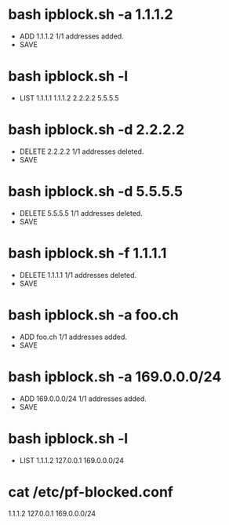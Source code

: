 # bash ipblock.sh -a 1.1.1.2
 * ADD 1.1.1.2
1/1 addresses added.
 * SAVE


# bash ipblock.sh -l
 * LIST
   1.1.1.1
   1.1.1.2
   2.2.2.2
   5.5.5.5


# bash ipblock.sh -d 2.2.2.2
 * DELETE 2.2.2.2
1/1 addresses deleted.
 * SAVE


# bash ipblock.sh -d 5.5.5.5
 * DELETE 5.5.5.5
1/1 addresses deleted.
 * SAVE


# bash ipblock.sh -f 1.1.1.1
 * DELETE 1.1.1.1
1/1 addresses deleted.
 * SAVE


# bash ipblock.sh -a foo.ch
 * ADD foo.ch
1/1 addresses added.
 * SAVE


# bash ipblock.sh -a 169.0.0.0/24
 * ADD 169.0.0.0/24
1/1 addresses added.
 * SAVE


# bash ipblock.sh -l
 * LIST
   1.1.1.2
   127.0.0.1
   169.0.0.0/24

# cat /etc/pf-blocked.conf
   1.1.1.2
   127.0.0.1
   169.0.0.0/24

